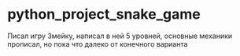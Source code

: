 # python_project_snake_game
Писал игру Змейку, написал в ней 5 уровней, основные механики прописал, но пока что далеко от конечного варианта
